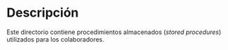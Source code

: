 # Descripción

Este directorio contiene procedimientos almacenados (_stored procedures_) utilizados para los colaboradores.